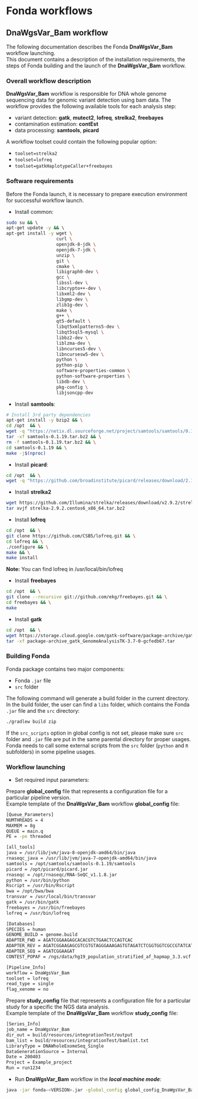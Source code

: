 # Fonda workflows

## DnaWgsVar_Bam workflow

The following documentation describes the Fonda **DnaWgsVar_Bam** workflow launching.  
This document contains a description of the installation requirements, the steps of Fonda building and the launch of the **DnaWgsVar_Bam** workflow.

### Overall workflow description

**DnaWgsVar_Bam** workflow is responsible for DNA whole genome sequencing data for genomic variant detection using bam data.
The workflow provides the following available tools for each analysis step:

- variant detection: **gatk**, **mutect2**, **lofreq**, **strelka2**, **freebayes**
- contamination estimation: **contEst**
- data processing: **samtools**, **picard**

A workflow toolset could contain the following popular option:

- `toolset=strelka2`
- `toolset=lofreq`
- `toolset=gatkHaplotypeCaller+freebayes`

### Software requirements

Before the Fonda launch, it is necessary to prepare execution environment for successful workflow launch.

- Install common:

``` bash
sudo su && \ 
apt-get update -y && \ 
apt-get install -y wget \
                   curl \
                   openjdk-8-jdk \
                   openjdk-7-jdk \
                   unzip \
                   git \
                   cmake \
                   libigraph0-dev \
                   gcc \
                   libssl-dev \
                   libcrypto++-dev \
                   libxml2-dev \
                   libgmp-dev \
                   zlib1g-dev \
                   make \
                   g++ \
                   qt5-default \
                   libqt5xmlpatterns5-dev \
                   libqt5sql5-mysql \
                   libbz2-dev \
                   liblzma-dev \
                   libncurses5-dev \
                   libncursesw5-dev \
                   python \
                   python-pip \
                   software-properties-common \
                   python-software-properties \
                   libdb-dev \
                   pkg-config \
                   libjsoncpp-dev
```

-  Install **samtools**:

``` bash
# Install 3rd party dependencies
apt-get install -y bzip2 && \
cd /opt  && \
wget -q "https://netix.dl.sourceforge.net/project/samtools/samtools/0.1.19/samtools-0.1.19.tar.bz2" && \
tar -xf samtools-0.1.19.tar.bz2 && \
rm -f samtools-0.1.19.tar.bz2 && \
cd samtools-0.1.19 && \
make -j$(nproc)
```

-  Install **picard**:

``` bash
cd /opt  && \
wget -q "https://github.com/broadinstitute/picard/releases/download/2.10.3/picard.jar"
```

- Install **strelka2**

```bash
wget https://github.com/Illumina/strelka/releases/download/v2.9.2/strelka-2.9.2.centos6_x86_64.tar.bz2  && \
tar xvjf strelka-2.9.2.centos6_x86_64.tar.bz2
```

- Install **lofreq**

```bash
cd /opt  && \
git clone https://github.com/CSB5/lofreq.git && \
cd lofreq && \
./configure && \
make && \
make install
```
**Note:** You can find lofreq in /usr/local/bin/lofreq

- Install **freebayes**

```bash
cd /opt  && \
git clone --recursive git://github.com/ekg/freebayes.git && \
cd freebayes && \
make
```

- Install **gatk**

```bash
cd /opt  && \
wget https://storage.cloud.google.com/gatk-software/package-archive/gatk/GenomeAnalysisTK-3.7-0-gcfedb67.tar.bz2 && \
tar -xf package-archive_gatk_GenomeAnalysisTK-3.7-0-gcfedb67.tar
```

### Building Fonda

Fonda package contains two major components:

- Fonda `.jar` file
- `src` folder

The following command will generate a build folder in the current directory. In the build folder, the user can find a `libs` folder, which contains the Fonda `.jar` file and the `src` directory:

``` bash
./gradlew build zip
```

If the `src_scripts` option in global config is not set, please make sure `src` folder and `.jar` file are put 
in the same parental directory for proper usages. Fonda needs to call some external scripts from the `src` folder 
(`python` and `R` subfolders) in some pipeline usages.

### Workflow launching

- Set required input parameters:

Prepare **global_config** file that represents a configuration file for a particular pipeline version.  
Example template of the **DnaWgsVar_Bam** workflow **global\_config** file:

``` bash
[Queue_Parameters]
NUMTHREADS = 4
MAXMEM = 8g
QUEUE = main.q
PE = -pe threaded

[all_tools]
java = /usr/lib/jvm/java-8-openjdk-amd64/bin/java
rnaseqc_java = /usr/lib/jvm/java-7-openjdk-amd64/bin/java
samtools = /opt/samtools/samtools-0.1.19/samtools
picard = /opt/picard/picard.jar
rnaseqc = /opt/rnaseqc/RNA-SeQC_v1.1.8.jar
python = /usr/bin/python
Rscript = /usr/bin/Rscript
bwa = /opt/bwa/bwa
transvar = /usr/local/bin/transvar
gatk = /usr/bin/gatk
freebayes = /usr/bin/freebayes
lofreq = /usr/bin/lofreq

[Databases]
SPECIES = human
GENOME_BUILD = genome.build
ADAPTER_FWD = AGATCGGAAGAGCACACGTCTGAACTCCAGTCAC
ADAPTER_REV = AGATCGGAAGAGCGTCGTGTAGGGAAAGAGTGTAGATCTCGGTGGTCGCCGTATCATT
ADAPTER_SEQ = AGATCGGAAGAT
CONTEST_POPAF = /ngs/data/hg19_population_stratified_af_hapmap_3.3.vcf

[Pipeline_Info]
workflow = DnaWgsVar_Bam
toolset = lofreq
read_type = single
flag_xenome = no
```

Prepare **study_config** file that represents a configuration file for a particular study for a specific the NGS data analysis.  
Example template of the **DnaWgsVar_Bam** workflow **study\_config** file:

``` bash
[Series_Info]
job_name = DnaWgsVar_Bam
dir_out = build/resources/integrationTest/output
bam_list = build/resources/integrationTest/bamlist.txt
LibraryType = DNAWholeExomeSeq_Single
DataGenerationSource = Internal
Date = 200403
Project = Example_project
Run = run1234
```

- Run **DnaWgsVar_Bam** workflow in the **_local machine mode_**:

``` bash
java -jar fonda-<VERSION>.jar -global_config global_config_DnaWgsVar_Bam_v1.1.txt -study_config config_DnaWgsVar_Bam_test.txt -local
```
